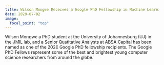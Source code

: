 ```yaml
---
title: Wilson Mongwe Receives a Google PhD Fellowship in Machine Learning
date: 2020-07-02
image:
  focal_point: "top"
---
```


Wilson Mongwe a PhD student at the University of Johannesburg (UJ) in the JMIL lab, and a Senior Quatitative Analysts at ABSA Capital has been named as one of the 2020 Google PhD fellowship recipients.
The Google PhD Fellows represent some of the best and brightest young computer science researchers from around the globe.

<!--more-->

